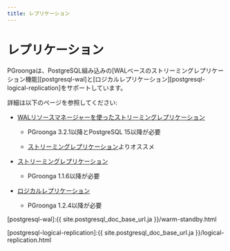 ```yaml
---
title: レプリケーション
---
```


# レプリケーション

PGroongaは、PostgreSQL組み込みの[WALベースのストリーミングレプリケーション機能][postgresql-wal]と[ロジカルレプリケーション][postgresql-logical-replication]をサポートしています。

詳細は以下のページを参照してください:

  * [WALリソースマネージャーを使ったストリーミングレプリケーション][streaming-replication-wal-resource-manager]

    * PGroonga 3.2.1以降とPostgreSQL 15以降が必要

    * [ストリーミングレプリケーション][streaming-replication]よりオススメ

 * [ストリーミングレプリケーション][streaming-replication]

    * PGroonga 1.1.6以降が必要

 * [ロジカルレプリケーション][logical-replication]

    * PGroonga 1.2.4以降が必要

[postgresql-wal]:{{ site.postgresql_doc_base_url.ja }}/warm-standby.html

[postgresql-logical-replication]:{{ site.postgresql_doc_base_url.ja }}/logical-replication.html

[streaming-replication-wal-resource-manager]:streaming-replication-wal-resource-manager.html

[streaming-replication]:streaming-replication.html

[logical-replication]:logical-replication.html
